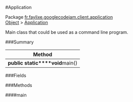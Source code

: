 #Application

Package [fr.faylixe.googlecodejam.client.application](nullfr/faylixe/googlecodejam/client/application)<br>
[Object]() > [Application]()

<p>Main class that could be used as a command line program.</p>

###Summary


| Method |
| --- |
| **public static****void**main() |

###Fields


###Methods

####main


